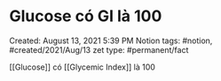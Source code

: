 # Glucose có GI là 100

Created: August 13, 2021 5:39 PM
Notion tags: #notion, #created/2021/Aug/13
zet type: #permanent/fact

[[Glucose]] có [[Glycemic Index]] là 100